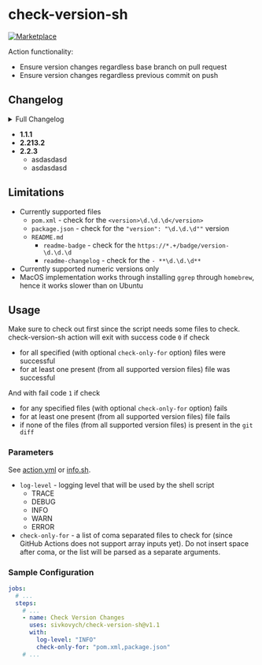 # check-version-sh

[![Marketplace](https://img.shields.io/badge/version-1.1.2-blue)](https://github.com/marketplace/actions/check-version-sh)

Action functionality:

- Ensure version changes regardless base branch on pull request
- Ensure version changes regardless previous commit on push

## Changelog

<details>
<summary>Full Changelog</summary>

- **1.1.0**
  - Removed `README.md` standard option
  - Add labels to the version-containing files
  - Add `readme-badge` check
  - Add `readme-changelog` check
- **1.1.1**
- **2.213.2**
- **AsdasD**
  - asdasdasd
  - asdasdasd

</details>

- **1.1.1**
- **2.213.2**
- **2.2.3**
  - asdasdasd
  - asdasdasd

## Limitations

- Currently supported files
    - `pom.xml` - check for the `<version>\d.\d.\d</version>`
    - `package.json` - check for the `"version": "\d.\d.\d""` version
    - `README.md`
      - `readme-badge` - check for the `https://*.+/badge/version-\d.\d.\d`
      - `readme-changelog` - check for the `- **\d.\d.\d**`
- Currently supported numeric versions only
- MacOS implementation works through installing `ggrep` through `homebrew`, hence it works slower than on Ubuntu

## Usage

Make sure to check out first since the script needs some files to check.   
check-version-sh action will exit with success code `0` if check

- for all specified (with optional `check-only-for` option) files were successful
- for at least one present (from all supported version files) file was successful

And with fail code `1` if check

- for any specified files (with optional `check-only-for` option) fails
- for at least one present (from all supported version files) file fails
- if none of the files (from all supported version files) is present in the `git diff`

### Parameters

See [action.yml](action.yml) or [info.sh](src/check-version/info.sh).

- `log-level` - logging level that will be used by the shell script
  - TRACE
  - DEBUG
  - INFO
  - WARN
  - ERROR
- `check-only-for` - a list of coma separated files to check for (since GitHub Actions does not support array inputs
  yet). Do not insert space after coma, or the list will be parsed as a separate arguments.

### Sample Configuration

```yaml
jobs:
  # ...
  steps:
    # ...
    - name: Check Version Changes
      uses: sivkovych/check-version-sh@v1.1
      with:
        log-level: "INFO"
        check-only-for: "pom.xml,package.json"
    # ...
```

